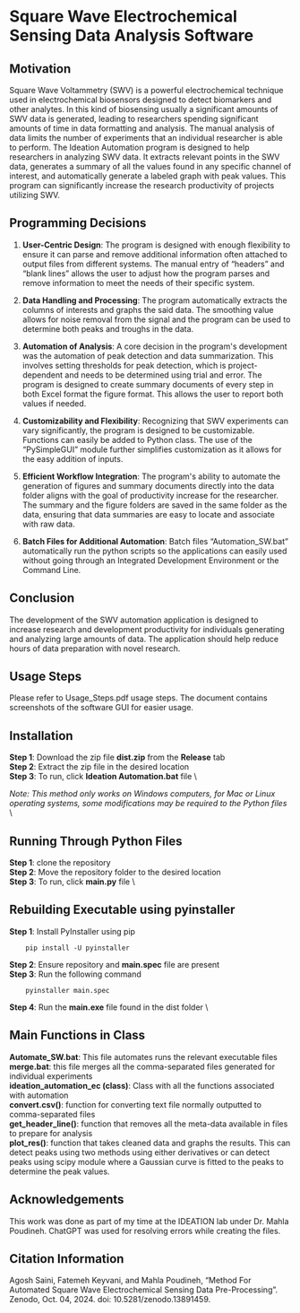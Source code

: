 # Square Wave Electrochemical Sensing Data Analysis Software

## Motivation

Square Wave Voltammetry (SWV) is a powerful electrochemical technique used in electrochemical biosensors designed to detect biomarkers and other analytes. In this kind of biosensing usually  a significant  amounts of SWV data is generated, leading to researchers spending significant amounts of time in data formatting and analysis. The manual analysis of data limits the number of experiments that an individual researcher is able to perform. The Ideation Automation program is designed to help researchers in analyzing SWV data. It extracts relevant points in the SWV data, generates a summary of all the values found in any specific channel of interest, and automatically generate a labeled graph with peak values. This program can significantly increase the research productivity of projects utilizing SWV.

## Programming Decisions
1.	**User-Centric Design**: The program is designed with enough flexibility to ensure it can parse and remove additional information often attached to output files from different systems. The manual entry of “headers” and “blank lines” allows the user to adjust how the program parses and remove information to meet the needs of their specific system.

2.	**Data Handling and Processing**: The program automatically extracts the columns of interests and graphs the said data. The smoothing value allows for noise removal from the signal and the program can be used to determine both peaks and troughs in the data.

3.	**Automation of Analysis**: A core decision in the program's development was the automation of peak detection and data summarization. This involves setting thresholds for peak detection, which is project-dependent and needs to be determined using trial and error. The program is designed to create summary documents of every step in both Excel format the figure format. This allows the user to report both values if needed.

4.	**Customizability and Flexibility**: Recognizing that SWV experiments can vary significantly, the program is designed to be customizable. Functions can easily be added to Python class. The use of the “PySimpleGUI” module further simplifies customization as it allows for the easy addition of inputs. 

5.	**Efficient Workflow Integration**: The program's ability to automate the generation of figures and summary documents directly into the data folder aligns with the goal of productivity increase for the researcher. The summary and the figure folders are saved in the same folder as the data, ensuring that data summaries are easy to locate and associate with raw data. 

6.	**Batch Files for Additional Automation**: Batch files “Automation_SW.bat” automatically run the python scripts so the applications can easily used without going through an Integrated Development Environment or the Command Line. 

## Conclusion

The development of the SWV automation application is designed to increase research and development productivity for individuals generating and analyzing large amounts of data. The application should help reduce hours of data preparation with novel research.

## Usage Steps

Please refer to Usage_Steps.pdf usage steps. The document contains screenshots of the software GUI for easier usage. 

## Installation

**Step 1**: Download the zip file  **dist.zip** from the **Release** tab \
**Step 2**: Extract the zip file in the desired location \
**Step 3**: To run, click **Ideation Automation.bat** file \

*Note: This method only works on Windows computers, for Mac or Linux operating systems, some modifications may be required to the Python files* \


## Running Through Python Files

**Step 1**: clone the repository \
**Step 2**: Move the repository folder to the desired location \
**Step 3**: To run, click **main.py** file  \

## Rebuilding Executable using pyinstaller

**Step 1**: Install PyInstaller using pip 
```
    pip install -U pyinstaller
```
**Step 2**: Ensure repository and **main.spec** file are present \
**Step 3**: Run the following command 
```
    pyinstaller main.spec
```
**Step 4**: Run the **main.exe** file found in the dist folder \

## Main Functions in Class

**Automate_SW.bat**: This file automates runs the relevant executable files \
**merge.bat**: this file merges all the comma-separated files generated for individual experiments \
**ideation_automation_ec (class)**: Class with all the functions associated with automation \
**convert.csv()**: function for converting text file normally outputted to comma-separated files \
**get_header_line()**: function that removes all the meta-data available in files to prepare for analysis \
**plot_res()**: function that takes cleaned data and graphs the results. This can detect peaks using two methods using either derivatives or can detect peaks using scipy module where a Gaussian curve is fitted to the peaks to determine the peak values.

## Acknowledgements

This work was done as part of my time at the IDEATION lab under Dr. Mahla Poudineh. ChatGPT was used for resolving errors while creating the files.

## Citation Information
Agosh Saini, Fatemeh Keyvani, and Mahla Poudineh, “Method For Automated Square Wave Electrochemical Sensing Data Pre-Processing”. Zenodo, Oct. 04, 2024. doi: 10.5281/zenodo.13891459.
